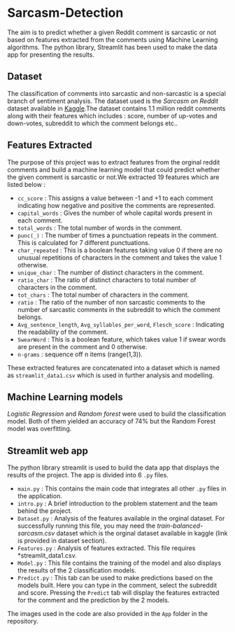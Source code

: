 # Sarcasm-Detection
The aim is to predict whether a given Reddit comment is sarcastic or not based on features extracted from the comments using Machine Learning algorithms. The python library, Streamlit has been used to make the data app for presenting the results.

## Dataset
The classification of comments into sarcastic and non-sarcastic is a special branch of sentiment analysis. The dataset used is the *Sarcasm on Reddit* dataset available in [Kaggle](https://www.kaggle.com/danofer/sarcasm).The dataset contains 1.1 million reddit comments along with their features which includes : score, number of up-votes and down-votes, subreddit to which the comment belongs etc..

## Features Extracted
The purpose of this project was to extract features from the orginal reddit comments and build a machine learning model that could predict whether the given comment is sarcastic or not.We extracted 19 features which are listed below :

* `cc_score` : This assigns a value between -1 and +1 to each comment indicating how negative and positive the comments are represented.
* `capital_words` : Gives the number of whole capital words present in each comment.
* `total_words` : The total number of words in the comment.
* `punc(_)` : The number of times a punctuation repeats in the comment. This is calculated for 7 different punctuations.
* `char_repeated` : This is a boolean features taking value 0 if there are no unusual repetitions of characters in the comment and takes the value 1 otherwise.
* `unique_char` : The number of distinct characters in the comment.
* `ratio_char` : The ratio of distinct characters to total number of characters in the comment.
* `tot_chars` : The total number of characters in the comment.
* `ratio` : The ratio of the number of non sarcastic comments to the number of sarcastic comments in the subreddit to which the comment belongs.
* `Avg_sentence_length`, `Avg_syllables_per_word`, `Flesch_score` : Indicating the readability of the comment.
* `SwearWord` : This is a boolean feature, which takes value 1 if swear words are present in the comment and 0 otherwise.
* `n-grams` : sequence off n items (range(1,3)).


These extracted features are concatenated into a dataset which is named as `streamlit_data1.csv` which is used in further analysis and modelling.

## Machine Learning models
*Logistic Regression* and *Random forest* were used to build the classification model. Both of them yielded an accuracy of 74% but the Random Forest model was overfitting.

## Streamlit web app
The python library streamlit is used to build the data app that displays the results of the project. The app is divided into 6 `.py` files.
* `main.py` : This contains the main code that integrates all other `.py` files in the application.
* `intro.py` : A brief introduction to the problem statement and the team behind the project.
* `Dataset.py` : Analysis of the features available in the orginal dataset. For successfully running this file, you may need the *train-balanced-sarcasm.csv* dataset which is the orginal dataset available in kaggle (link is provided in dataset section).
* `Features.py` : Analysis of features extracted. This file requires *streamlit_data1.csv.
* `Model.py` : This file contains the training of the model and also displays the results of the 2 classification models.
* `Predict.py` : This tab can be used to make predictions based on the models built. Here you can type in the comment, select the subreddit and score. Pressing the `Predict` tab will display the features extracted for the comment and the prediction by the 2 models.

The images used in the code are also provided in the `App` folder in the repository.
